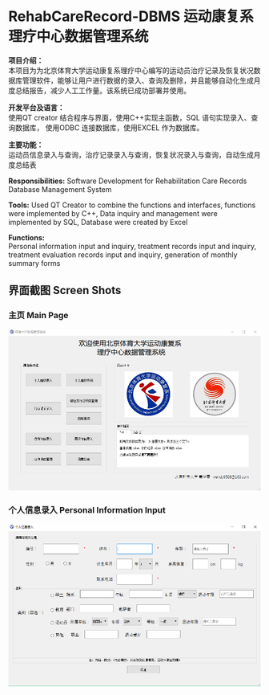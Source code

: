 # RehabCareRecord-DBMS 运动康复系理疗中心数据管理系统
**项目介绍：**  
本项目为为北京体育大学运动康复系理疗中心编写的运动员治疗记录及恢复状况数据库管理软件，能够让用户进行数据的录入、查询及删除，并且能够自动化生成月度总结报告，减少人工工作量。该系统已成功部署并使用。

**开发平台及语言：**  
使用QT creator 结合程序与界面，使用C++实现主函数，SQL 语句实现录入、查询数据库，
使用ODBC 连接数据库，使用EXCEL 作为数据库。

**主要功能：**  
运动员信息录入与查询，治疗记录录入与查询，恢复状况录入与查询，自动生成月度总结表

**Responsibilities:** 
Software Development for Rehabilitation Care Records Database Management System

**Tools:**
Used QT Creator to combine the functions and interfaces, functions were implemented by C++, Data
inquiry and management were implemented by SQL, Database were created by Excel

**Functions:**   
Personal information input and inquiry, treatment records input and inquiry, treatment evaluation records input and inquiry, generation of monthly summary forms


## 界面截图 Screen Shots

### 主页 Main Page
![alt text](https://github.com/yiwen9586/RehabCareRecord-DBMS/blob/master/%E8%BD%AF%E4%BB%B6%E7%95%8C%E9%9D%A2%E6%88%AA%E5%9B%BE/%E4%B8%BB%E9%A1%B5.PNG)

### 个人信息录入 Personal Information Input
![alt text](https://github.com/yiwen9586/RehabCareRecord-DBMS/blob/master/%E8%BD%AF%E4%BB%B6%E7%95%8C%E9%9D%A2%E6%88%AA%E5%9B%BE/%E4%B8%AA%E4%BA%BA%E4%BF%A1%E6%81%AF%E5%BD%95%E5%85%A5.PNG)
